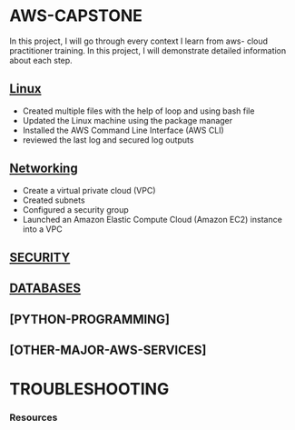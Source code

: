 # AWS-CAPSTONE

In this project, I will go through every context I learn from aws- cloud practitioner training. In this project, I will demonstrate detailed information about each step. 

## [Linux](https://github.com/Nas26/Linux)
* Created multiple files with the help of loop and using bash file
* Updated the Linux machine using the package manager
* Installed the AWS Command Line Interface (AWS CLI)
* reviewed the last log and secured log outputs

## [Networking](https://github.com/Nas26/Networking)
* Create a virtual private cloud (VPC)
* Created subnets
* Configured a security group
* Launched an Amazon Elastic Compute Cloud (Amazon EC2) instance into a VPC

## [SECURITY](https://github.com/Nas26/Security)

## [DATABASES](https://github.com/Nas26/Database)

## [PYTHON-PROGRAMMING]

## [OTHER-MAJOR-AWS-SERVICES]

# TROUBLESHOOTING 

### Resources





